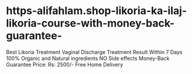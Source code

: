 # https-alifahlam.shop-likoria-ka-ilaj-likoria-course-with-money-back-guarantee-
Best Likoria Treatment Vaginal Discharge Treatment Result Within 7 Days 100% Organic and Natural ingredients NO Side effects Money-Back Guarantee Price: Rs: 2500/- Free Home Delivery

